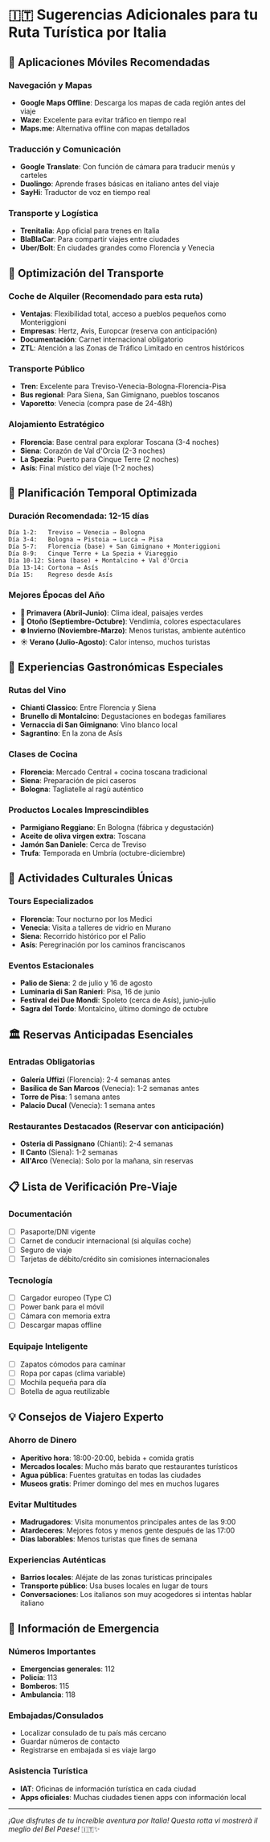 # 🇮🇹 Sugerencias Adicionales para tu Ruta Turística por Italia

## 📱 **Aplicaciones Móviles Recomendadas**

### **Navegación y Mapas**
- **Google Maps Offline**: Descarga los mapas de cada región antes del viaje
- **Waze**: Excelente para evitar tráfico en tiempo real
- **Maps.me**: Alternativa offline con mapas detallados

### **Traducción y Comunicación**
- **Google Translate**: Con función de cámara para traducir menús y carteles
- **Duolingo**: Aprende frases básicas en italiano antes del viaje
- **SayHi**: Traductor de voz en tiempo real

### **Transporte y Logística**
- **Trenitalia**: App oficial para trenes en Italia
- **BlaBlaCar**: Para compartir viajes entre ciudades
- **Uber/Bolt**: En ciudades grandes como Florencia y Venecia

## 🚗 **Optimización del Transporte**

### **Coche de Alquiler** (Recomendado para esta ruta)
- **Ventajas**: Flexibilidad total, acceso a pueblos pequeños como Monteriggioni
- **Empresas**: Hertz, Avis, Europcar (reserva con anticipación)
- **Documentación**: Carnet internacional obligatorio
- **ZTL**: Atención a las Zonas de Tráfico Limitado en centros históricos

### **Transporte Público**
- **Tren**: Excelente para Treviso-Venecia-Bologna-Florencia-Pisa
- **Bus regional**: Para Siena, San Gimignano, pueblos toscanos
- **Vaporetto**: Venecia (compra pase de 24-48h)

### **Alojamiento Estratégico**
- **Florencia**: Base central para explorar Toscana (3-4 noches)
- **Siena**: Corazón de Val d'Orcia (2-3 noches)
- **La Spezia**: Puerto para Cinque Terre (2 noches)
- **Asís**: Final místico del viaje (1-2 noches)

## 📅 **Planificación Temporal Optimizada**

### **Duración Recomendada**: 12-15 días
```
Día 1-2:   Treviso → Venecia → Bologna
Día 3-4:   Bologna → Pistoia → Lucca → Pisa
Día 5-7:   Florencia (base) + San Gimignano + Monteriggioni
Día 8-9:   Cinque Terre + La Spezia + Viareggio
Día 10-12: Siena (base) + Montalcino + Val d'Orcia
Día 13-14: Cortona → Asís
Día 15:    Regreso desde Asís
```

### **Mejores Épocas del Año**
- **🌸 Primavera (Abril-Junio)**: Clima ideal, paisajes verdes
- **🍂 Otoño (Septiembre-Octubre)**: Vendimia, colores espectaculares
- **❄️ Invierno (Noviembre-Marzo)**: Menos turistas, ambiente auténtico
- **☀️ Verano (Julio-Agosto)**: Calor intenso, muchos turistas

## 🍷 **Experiencias Gastronómicas Especiales**

### **Rutas del Vino**
- **Chianti Classico**: Entre Florencia y Siena
- **Brunello di Montalcino**: Degustaciones en bodegas familiares
- **Vernaccia di San Gimignano**: Vino blanco local
- **Sagrantino**: En la zona de Asís

### **Clases de Cocina**
- **Florencia**: Mercado Central + cocina toscana tradicional
- **Siena**: Preparación de pici caseros
- **Bologna**: Tagliatelle al ragù auténtico

### **Productos Locales Imprescindibles**
- **Parmigiano Reggiano**: En Bologna (fábrica y degustación)
- **Aceite de oliva virgen extra**: Toscana
- **Jamón San Daniele**: Cerca de Treviso
- **Trufa**: Temporada en Umbría (octubre-diciembre)

## 🎨 **Actividades Culturales Únicas**

### **Tours Especializados**
- **Florencia**: Tour nocturno por los Medici
- **Venecia**: Visita a talleres de vidrio en Murano
- **Siena**: Recorrido histórico por el Palio
- **Asís**: Peregrinación por los caminos franciscanos

### **Eventos Estacionales**
- **Palio de Siena**: 2 de julio y 16 de agosto
- **Luminaria di San Ranieri**: Pisa, 16 de junio
- **Festival dei Due Mondi**: Spoleto (cerca de Asís), junio-julio
- **Sagra del Tordo**: Montalcino, último domingo de octubre

## 🏛️ **Reservas Anticipadas Esenciales**

### **Entradas Obligatorias**
- **Galería Uffizi** (Florencia): 2-4 semanas antes
- **Basílica de San Marcos** (Venecia): 1-2 semanas antes
- **Torre de Pisa**: 1 semana antes
- **Palacio Ducal** (Venecia): 1 semana antes

### **Restaurantes Destacados** (Reservar con anticipación)
- **Osteria di Passignano** (Chianti): 2-4 semanas
- **Il Canto** (Siena): 1-2 semanas
- **All'Arco** (Venecia): Solo por la mañana, sin reservas

## 📋 **Lista de Verificación Pre-Viaje**

### **Documentación**
- [ ] Pasaporte/DNI vigente
- [ ] Carnet de conducir internacional (si alquilas coche)
- [ ] Seguro de viaje
- [ ] Tarjetas de débito/crédito sin comisiones internacionales

### **Tecnología**
- [ ] Cargador europeo (Type C)
- [ ] Power bank para el móvil
- [ ] Cámara con memoria extra
- [ ] Descargar mapas offline

### **Equipaje Inteligente**
- [ ] Zapatos cómodos para caminar
- [ ] Ropa por capas (clima variable)
- [ ] Mochila pequeña para día
- [ ] Botella de agua reutilizable

## 💡 **Consejos de Viajero Experto**

### **Ahorro de Dinero**
- **Aperitivo hora**: 18:00-20:00, bebida + comida gratis
- **Mercados locales**: Mucho más barato que restaurantes turísticos
- **Agua pública**: Fuentes gratuitas en todas las ciudades
- **Museos gratis**: Primer domingo del mes en muchos lugares

### **Evitar Multitudes**
- **Madrugadores**: Visita monumentos principales antes de las 9:00
- **Atardeceres**: Mejores fotos y menos gente después de las 17:00
- **Días laborables**: Menos turistas que fines de semana

### **Experiencias Auténticas**
- **Barrios locales**: Aléjate de las zonas turísticas principales
- **Transporte público**: Usa buses locales en lugar de tours
- **Conversaciones**: Los italianos son muy acogedores si intentas hablar italiano

## 🚨 **Información de Emergencia**

### **Números Importantes**
- **Emergencias generales**: 112
- **Policía**: 113
- **Bomberos**: 115
- **Ambulancia**: 118

### **Embajadas/Consulados**
- Localizar consulado de tu país más cercano
- Guardar números de contacto
- Registrarse en embajada si es viaje largo

### **Asistencia Turística**
- **IAT**: Oficinas de información turística en cada ciudad
- **Apps oficiales**: Muchas ciudades tienen apps con información local

---

*¡Que disfrutes de tu increíble aventura por Italia! Questa rotta vi mostrerà il meglio del Bel Paese!* 🇮🇹✨
